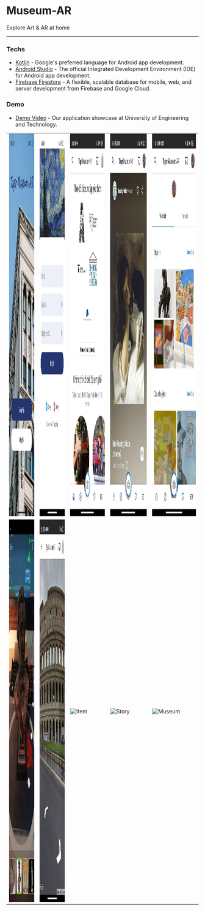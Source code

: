 # Museum-AR
Explore Art & AR at home

---

### Techs

- [Kotlin](https://kotlinlang.org/) - Google's preferred language for Android app development.
- [Android Studio](https://developer.android.com/studio) - The official Integrated Development Environment (IDE) for Android app development.
- [Firebase Firestore](https://firebase.google.com/docs/firestore) - A flexible, scalable database for mobile, web, and server development from Firebase and Google Cloud.

### Demo
- [Demo Video](https://1drv.ms/v/s!Au2sF_i0UtKPgfsQLuY9F-C1w7ynnw?e=KRjpz9) - Our application showcase at University of Engineering and Technology.

<table>
  <tr>
    <td><img src="demo/demo_1.jpg" alt="Introduction" height="1000"></td>
    <td><img src="demo/demo_2.jpg" alt="Sign up" height="1000"></td>
    <td><img src="demo/demo_3.jpg" alt="Home" height="1000"></td>
    <td><img src="demo/demo_4.jpg" alt="Explore" height="1000"></td>
    <td><img src="demo/demo_5.jpg" alt="Favorite" height="1000"></td>
  </tr>
  <tr>
    <td><img src="demo/demo_6.jpg" alt="AR" height="1000"></td>
    <td><img src="demo/demo_7.jpg" alt="Street View" height="1000"></td>
    <td><img src="demo/demo_8.jpg" alt="Item" height="1000"></td>
    <td><img src="demo/demo_9.jpg" alt="Story" height="1000"></td>
    <td><img src="demo/demo_10.jpg" alt="Museum" height="1000"></td>
  </tr>
</table>
